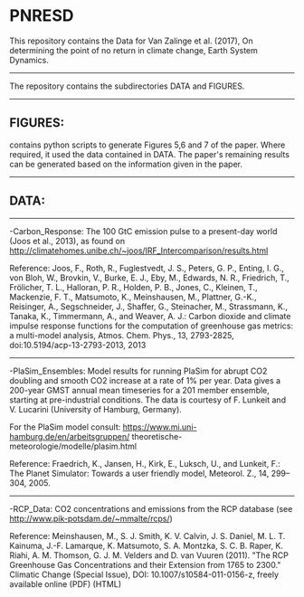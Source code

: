 # PNRESD

This repository contains the Data for Van Zalinge et al. (2017), On determining the point of no return in climate change, Earth System Dynamics.

----------------------------------

The repository contains the subdirectories DATA and FIGURES.

----------------------------------

## FIGURES:
contains python scripts to generate Figures 5,6 and 7 of the paper. Where required, it used the data contained in DATA. The paper's remaining results can be generated based on the information given in the paper.

----------------------------------

## DATA:
-------------------
-Carbon_Response: The 100 GtC emission pulse to a present-day world (Joos et al., 2013), as found on http://climatehomes.unibe.ch/~joos/IRF_Intercomparison/results.html

Reference: Joos, F., Roth, R., Fuglestvedt, J. S., Peters, G. P., Enting, I. G., von Bloh, W., Brovkin, V., Burke, E. J., Eby, M., Edwards, N. R., Friedrich, T., Frölicher, T. L., Halloran, P. R., Holden, P. B., Jones, C., Kleinen, T., Mackenzie, F. T., Matsumoto, K., Meinshausen, M., Plattner, G.-K., Reisinger, A., Segschneider, J., Shaffer, G., Steinacher, M., Strassmann, K., Tanaka, K., Timmermann, A., and Weaver, A. J.: Carbon dioxide and climate impulse response functions for the computation of greenhouse gas metrics: a multi-model analysis, Atmos. Chem. Phys., 13, 2793-2825, doi:10.5194/acp-13-2793-2013, 2013

-------------------
-PlaSim_Ensembles: Model results for running PlaSim for abrupt CO2 doubling and smooth CO2 increase at a rate of 1% per year.
Data gives a 200-year GMST annual mean timeseries for a 201 member ensemble, starting at pre-industrial conditions.
The data is courtesy of F. Lunkeit and V. Lucarini (University of Hamburg, Germany).

For the PlaSim model consult:
https://www.mi.uni-hamburg.de/en/arbeitsgruppen/
theoretische-meteorologie/modelle/plasim.html

Reference: Fraedrich, K., Jansen, H., Kirk, E., Luksch, U., and Lunkeit, F.: The
Planet Simulator: Towards a user friendly model, Meteorol. Z.,
14, 299–304, 2005.

-------------------
-RCP_Data: CO2 concentrations and emissions from the RCP database (see http://www.pik-potsdam.de/~mmalte/rcps/)

Reference: Meinshausen, M., S. J. Smith, K. V. Calvin, J. S. Daniel, M. L. T. Kainuma, J.-F. Lamarque, K. Matsumoto, S. A. Montzka, S. C. B. Raper, K. Riahi, A. M. Thomson, G. J. M. Velders and D. van Vuuren (2011). "The RCP Greenhouse Gas Concentrations and their Extension from 1765 to 2300." Climatic Change (Special Issue), DOI: 10.1007/s10584-011-0156-z, freely available online (PDF) (HTML) 
